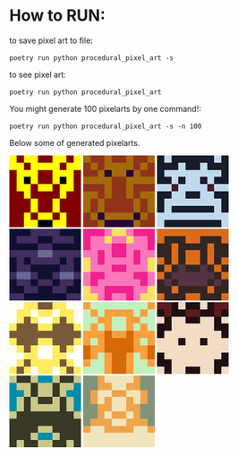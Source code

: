 # How to RUN:

to save pixel art to file:
```
poetry run python procedural_pixel_art -s

```

to see pixel art:
```
poetry run python procedural_pixel_art 

```

You might generate 100 pixelarts by one command!:
```
poetry run python procedural_pixel_art -s -n 100

```

Below some of generated pixelarts.

![alt text](images/generated_pixel_art_1598284189.503278.png)
![alt text](images/generated_pixel_art_1598456649.810703.png)
![alt text](images/generated_pixel_art_1598456308.75203.png)
![alt text](images/generated_pixel_art_1598456384.794085.png)
![alt text](images/generated_pixel_art_1598456578.123627.png)
![alt text](images/generated_pixel_art_1598456612.939941.png)
![alt text](images/generated_pixel_art_1598456639.354067.png)
![alt text](images/generated_pixel_art_1598456602.289944.png)
![alt text](images/generated_pixel_art_1598456596.965087.png)
![alt text](images/generated_pixel_art_1598456599.218331.png)
![alt text](images/generated_pixel_art_1598510976.148594.png)


